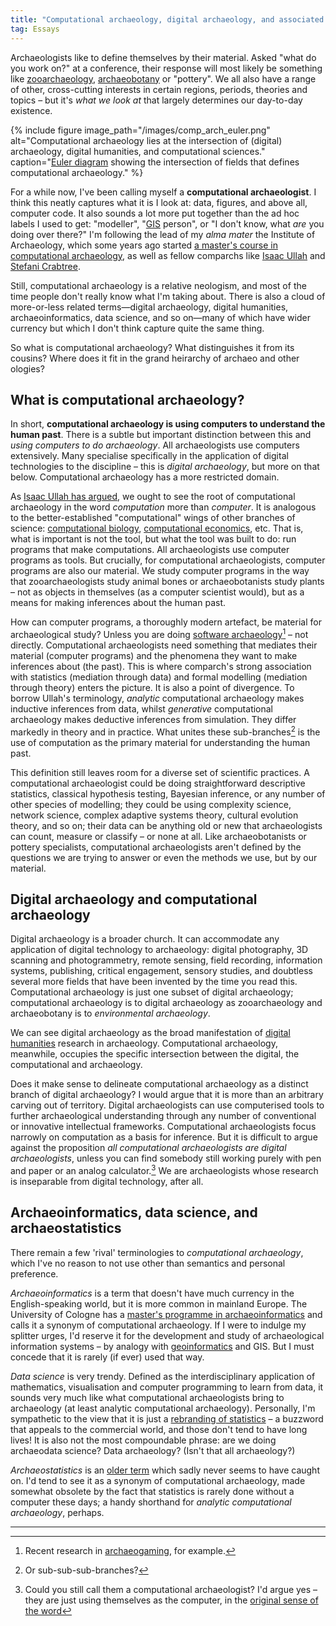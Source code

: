 ```yaml
---
title: "Computational archaeology, digital archaeology, and associated ologies"
tag: Essays
---
```


Archaeologists like to define themselves by their material.
Asked "what do you work on?" at a conference, their response will most likely be something like [zooarchaeology](https://en.wikipedia.org/wiki/Zooarchaeology), [archaeobotany](https://en.wikipedia.org/wiki/Archaeobotany) or "pottery".
We all also have a range of other, cross-cutting interests in certain regions, periods, theories and topics – but it's *what we look at* that largely determines our day-to-day existence.

{% include figure image_path="/images/comp_arch_euler.png" alt="Computational archaeology lies at the intersection of (digital) archaeology, digital humanities, and computational sciences." caption="[Euler diagram](https://en.wikipedia.org/wiki/Euler_diagram) showing the intersection of fields that defines computational archaeology." %}

For a while now, I've been calling myself a **computational archaeologist**.
I think this neatly captures what it is I look at: data, figures, and above all, computer code.
It also sounds a lot more put together than the ad hoc labels I used to get: "modeller", "[GIS](https://en.wikipedia.org/wiki/Geographic_information_system) person", or "I don't know, what *are* you doing over there?"
I'm following the lead of my *alma mater* the Institute of Archaeology, which some years ago started [a master's course in computational archaeology](https://www.ucl.ac.uk/prospective-students/graduate/taught-degrees/computational-archaeology-gis-data-science-complexity-msc), as well as fellow comparchs like [Isaac Ullah](https://isaacullah.github.io/) and [Stefani Crabtree](https://stefanicrabtree.com/about-stefani/).

Still, computational archaeology is a relative neologism, and most of the time people don't really know what I'm taking about.
There is also a cloud of more-or-less related terms—digital archaeology, digital humanities, archaeoinformatics, data science, and so on—many of which have wider currency but which I don't think capture quite the same thing.

So what is computational archaeology?
What distinguishes it from its cousins?
Where does it fit in the grand heirarchy of archaeo and other ologies?

## What is computational archaeology?

In short, **computational archaeology is using computers to understand the human past**.
There is a subtle but important distinction between this and *using computers to do archaeology*.
All archaeologists use computers extensively.
Many specialise specifically in the application of digital technologies to the discipline – this is *digital archaeology*, but more on that below.
Computational archaeology has a more restricted domain.

As [Isaac Ullah has argued](https://isaacullah.github.io/What-is-Computational-Archaeology/), we ought to see the root of computational archaeology in the word *computation* more than *computer*.
It is analogous to the better-established "computational" wings of other branches of science: [computational biology](https://en.wikipedia.org/wiki/Computational_biology), [computational economics](https://en.wikipedia.org/wiki/Computational_economics), etc.
That is, what is important is not the tool, but what the tool was built to do: run programs that make computations.
All archaeologists use computer programs as tools.
But crucially, for computational archaeologists, computer programs are also our material.
We study computer programs in the way that zooarchaeologists study animal bones or archaeobotanists study plants – not as objects in themselves (as a computer scientist would), but as a means for making inferences about the human past.

How can computer programs, a thoroughly modern artefact, be material for archaeological study? Unless you are doing [software archaeology](https://en.wikipedia.org/wiki/Software_archaeology)[^1] – not directly.
Computational archaeologists need something that mediates their material (computer programs) and the phenomena they want to make inferences about (the past).
This is where comparch's strong association with statistics (mediation through data) and formal modelling (mediation through theory) enters the picture.
It is also a point of divergence.
To borrow Ullah's terminology, *analytic* computational archaeology makes inductive inferences from data, whilst *generative* computational archaeology makes deductive inferences from simulation.
They differ markedly in theory and in practice.
What unites these sub-branches[^2] is the use of computation as the primary material for understanding the human past.

This definition still leaves room for a diverse set of scientific practices.
A computational archaeologist could be doing straightforward descriptive statistics, classical hypothesis testing, Bayesian inference, or any number of other species of modelling;
they could be using complexity science, network science, complex adaptive systems theory, cultural evolution theory, and so on;
their data can be anything old or new that archaeologists can count, measure or classify – or none at all.
Like archaeobotanists or pottery specialists, computational archaeologists aren't defined by the questions we are trying to answer or even the methods we use, but by our material.

## Digital archaeology and computational archaeology

Digital archaeology is a broader church.
It can accommodate any application of digital technology to archaeology: digital photography, 3D scanning and photogrammetry, remote sensing, field recording, information systems, publishing, critical engagement, sensory studies, and doubtless several more fields that have been invented by the time you read this.
Computational archaeology is just one subset of digital archaeology; computational archaeology is to digital archaeology as zooarchaeology and archaeobotany is to *environmental archaeology*.

We can see digital archaeology as the broad manifestation of [digital humanities](https://en.wikipedia.org/wiki/Digital_humanities) research in archaeology.
Computational archaeology, meanwhile, occupies the specific intersection between the digital, the computational and archaeology.

Does it make sense to delineate computational archaeology as a distinct branch of digital archaeology?
I would argue that it is more than an arbitrary carving out of territory.
Digital archaeologists can use computerised tools to further archaeological understanding through any number of conventional or innovative intellectual frameworks.
Computational archaeologists focus narrowly on computation as a basis for inference.
But it is difficult to argue against the proposition *all computational archaeologists are digital archaeologists*, unless you can find somebody still working purely with pen and paper or an analog calculator.[^3]
We are archaeologists whose research is inseparable from digital technology, after all.

## Archaeoinformatics, data science, and archaeostatistics

There remain a few 'rival' terminologies to *computational archaeology*, which I've no reason to not use other than semantics and personal preference.

*Archaeoinformatics* is a term that doesn't have much currency in the English-speaking world, but it is more common in mainland Europe.
The University of Cologne has a [master's programme in archaeoinformatics](http://archaeologie.uni-koeln.de/archit.html?&L=1) and calls it a synonym of computational archaeology.
If I were to indulge my splitter urges, I'd reserve it for the development and study of archaeological information systems – by analogy with [geoinformatics](https://en.wikipedia.org/wiki/Geoinformatics) and GIS.
But I must concede that it is rarely (if ever) used that way.

*Data science* is very trendy.
Defined as the interdisciplinary application of mathematics, visualisation and computer programming to learn from data, it sounds very much like what computational archaeologists bring to archaeology (at least analytic computational archaeology).
Personally, I'm sympathetic to the view that it is just a [rebranding of statistics](https://twitter.com/cdixon/status/428914681911070720) – a buzzword that appeals to the commercial world, and those don't tend to have long lives!
It is also not the most compoundable phrase: are we doing archaeodata science? Data archaeology? (Isn't that all archaeology?)

*Archaeostatistics* is an [older term](https://en.wikipedia.org/wiki/Data_science) which sadly never seems to have caught on.
I'd tend to see it as a synonym of computational archaeology, made somewhat obsolete by the fact that statistics is rarely done without a computer these days;
a handy shorthand for *analytic computational archaeology*, perhaps.

---

[^1]: Recent research in [archaeogaming](https://archaeogaming.com/), for example.
[^2]: Or sub-sub-sub-branches?
[^3]: Could you still call them a computational archaeologist? I'd argue yes – they are just using themselves as the computer, in the [original sense of the word](https://en.wikipedia.org/wiki/Computer_(job_description))
